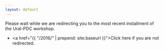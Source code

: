 ```yaml
---
layout: default
---
```


<script>location="{{ "/2016/" | prepend: site.baseurl }}"</script>

Please wait while we are redirecting you to the most recent installment of the Ural-PDC workshop.

* <a href="{{ "/2016/" | prepend: site.baseurl }}">Click here if you are not redirected.</a>
